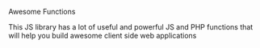 
Awesome Functions

This JS library has a lot of useful and powerful JS and PHP functions that will help you build awesome client side web applications

